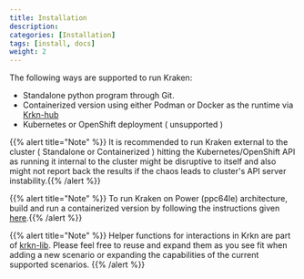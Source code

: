 ```yaml
---
title: Installation
description: 
categories: [Installation]
tags: [install, docs]
weight: 2
---
```


<!-- {{% pageinfo %}}
This is a placeholder page that shows you how to use this template site.
{{% /pageinfo %}} -->

The following ways are supported to run Kraken:
- Standalone python program through Git.
- Containerized version using either Podman or Docker as the runtime via [Krkn-hub](/docs/installation/krkn-hub.md)
- Kubernetes or OpenShift deployment ( unsupported )

{{% alert title="Note" %}} It is recommended to run Kraken external to the cluster ( Standalone or Containerized ) hitting the Kubernetes/OpenShift API as running it internal to the cluster might be disruptive to itself and also might not report back the results if the chaos leads to cluster's API server instability.{{% /alert %}}

{{% alert title="Note" %}} To run Kraken on Power (ppc64le) architecture, build and run a containerized version by following the instructions given [here](https://github.com/krkn-chaos/krkn/blob/main/containers/build_own_image-README.md).{{% /alert %}}

{{% alert title="Note" %}} Helper functions for interactions in Krkn are part of [krkn-lib](https://github.com/krkn-chaos/krkn-lib). Please feel free to reuse and expand them as you see fit when adding a new scenario or expanding the capabilities of the current supported scenarios. {{% /alert %}}


<!-- ## Installation

#### Git 
###### Clone the repository
```bash
$ git clone https://github.com/krkn-chaos/krkn.git --branch <release version>
$ cd krkn 
```
###### Install the dependencies

```bash
$ python3.9 -m venv chaos
$ source chaos/bin/activate
$ pip3.9 install -r requirements.txt
```
{{% alert title="Note" %}} Make sure python3-devel and latest pip versions are installed on the system. The dependencies install has been tested with pip >= 21.1.3 versions.{{% /alert %}}
Where can your user find your project code? How can they install it (binaries, installable package, build from source)? Are there multiple options/versions they can install and how should they choose the right one for them?

## Running Krkn

```bash
$ python3.9 run_kraken.py --config <config_file_location>
```

## Run containerized version

[Krkn-hub](https://github.com/krkn-chaos/krkn-hub) is a wrapper that allows running Krkn chaos scenarios via podman or docker runtime with scenario parameters/configuration defined as environment variables. -->



